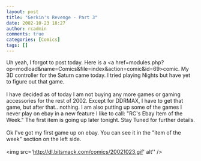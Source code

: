 ```yaml
---
layout: post
title: "Gerkin's Revenge - Part 3"
date: 2002-10-23 18:27
author: rcadmin
comments: true
categories: [Comics]
tags: []
---
```

Uh yeah, I forgot to post today. Here is a <a href=modules.php?op=modload&name=Comics&file=index&action=comic&id=69>comic.</a> My 3D controller for the Saturn came today. I tried playing Nights but have yet to figure out that game. 
<br />
<br />
I have decided as of today I am not buying any more games or gaming accessories for the rest of 2002. Except for DDRMAX, I have to get that game, but after that.. nothing. I am also putting up some of the games I never play on ebay in a new feature I like to call: "RC's Ebay Item of the Week." The first item is going up later tonight. Stay Tuned for further details.
<br />
<br />
Ok I've got my first game up on ebay. You can see it in the "item of the week" section on the left side.<br /><br /><!--more--><img src='http://dl.bitsmack.com/comics/20021023.gif' alt'' />
